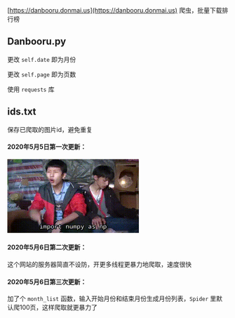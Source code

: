 [https://danbooru.donmai.us](https://danbooru.donmai.us) 爬虫，批量下载排行榜

## Danbooru.py
更改 ```self.date``` 即为月份

更改 ```self.page``` 即为页数

使用 ```requests``` 库

## ids.txt
保存已爬取的图片id，避免重复

#### 2020年5月5日第一次更新：
![zhenxiang](imgs/wangjingze.gif?raw=true)

#### 2020年5月6日第二次更新：
这个网站的服务器简直不设防，开更多线程更暴力地爬取，速度很快

#### 2020年5月6日第三次更新：
加了个 ```month_list``` 函数，输入开始月份和结束月份生成月份列表，```Spider``` 里默认爬100页，这样爬取就更暴力了